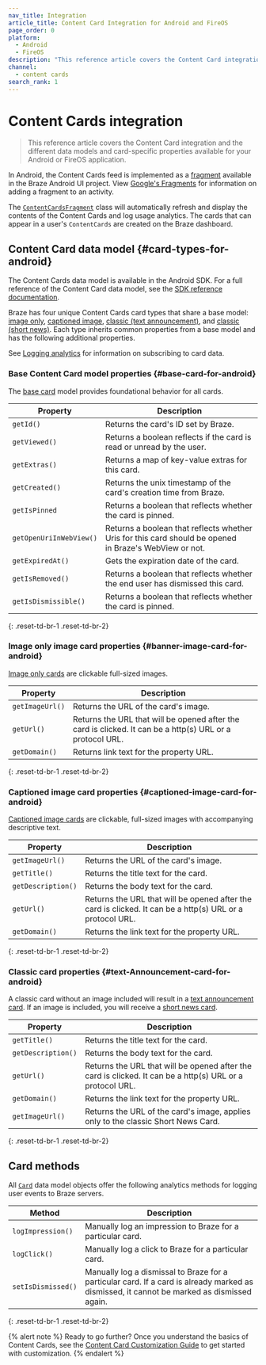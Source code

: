 ```yaml
---
nav_title: Integration
article_title: Content Card Integration for Android and FireOS
page_order: 0
platform: 
  - Android
  - FireOS
description: "This reference article covers the Content Card integration and the different data models and card-specific properties available for your Android or FireOS application."
channel:
  - content cards
search_rank: 1
---
```


# Content Cards integration

> This reference article covers the Content Card integration and the different data models and card-specific properties available for your Android or FireOS application.

In Android, the Content Cards feed is implemented as a [fragment][2] available in the Braze Android UI project. View [Google's Fragments][3] for information on adding a fragment to an activity.

The [`ContentCardsFragment`][4] class will automatically refresh and display the contents of the Content Cards and log usage analytics. The cards that can appear in a user's `ContentCards` are created on the Braze dashboard.

## Content Card data model {#card-types-for-android}

The Content Cards data model is available in the Android SDK. For a full reference of the Content Card data model, see the [SDK reference documentation][1].

Braze has four unique Content Cards card types that share a base model: [image only][30], [captioned image][31], [classic (text announcement)][32], and [classic (short news)][41]. Each type inherits common properties from a base model and has the following additional properties.

See [Logging analytics]({{site.baseurl}}/developer_guide/customization_guides/content_cards/logging_analytics) for information on subscribing to card data.

### Base Content Card model properties {#base-card-for-android}

The [base card][29] model provides foundational behavior for all cards.  

|Property | Description |
|---|---|
|`getId()` | Returns the card's ID set by Braze.|
|`getViewed()` | Returns a boolean reflects if the card is read or unread by the user.|
|`getExtras()` | Returns a map of key-value extras for this card.|
|`getCreated()`  | Returns the unix timestamp of the card's creation time from Braze.|
|`getIsPinned` | Returns a boolean that reflects whether the card is pinned.|
|`getOpenUriInWebView()`  | Returns a boolean that reflects whether Uris for this card should be opened <br> in Braze's WebView or not.|
|`getExpiredAt()` | Gets the expiration date of the card.|
|`getIsRemoved()` | Returns a boolean that reflects whether the end user has dismissed this card.|
|`getIsDismissible()`  | Returns a boolean that reflects whether the card is pinned.|
{: .reset-td-br-1 .reset-td-br-2}

### Image only image card properties {#banner-image-card-for-android}

[Image only cards][30] are clickable full-sized images.

|Property | Description |
|---|---|
|`getImageUrl()` | Returns the URL of the card's image.|
|`getUrl()` | Returns the URL that will be opened after the card is clicked. It can be a http(s) URL or a protocol URL.|
|`getDomain()` | Returns link text for the property URL.|
{: .reset-td-br-1 .reset-td-br-2}

### Captioned image card properties {#captioned-image-card-for-android}

[Captioned image cards][31] are clickable, full-sized images with accompanying descriptive text.

|Property | Description |
|---|---|
|`getImageUrl()` | Returns the URL of the card's image.|
|`getTitle()` | Returns the title text for the card.|
|`getDescription()` | Returns the body text for the card.|
|`getUrl()` | Returns the URL that will be opened after the card is clicked. It can be a http(s) URL or a protocol URL.|
|`getDomain()` | Returns the link text for the property URL. |
{: .reset-td-br-1 .reset-td-br-2}

### Classic card properties {#text-Announcement-card-for-android}

A classic card without an image included will result in a [text announcement card][32]. If an image is included, you will receive a [short news card][41].

|Property | Description |
|---|---|
|`getTitle()` | Returns the title text for the card. |
|`getDescription()` | Returns the body text for the card. |
|`getUrl()` | Returns the URL that will be opened after the card is clicked. It can be a http(s) URL or a protocol URL. | 
|`getDomain()` | Returns the link text for the property URL. |
|`getImageUrl()` | Returns the URL of the card's image, applies only to the classic Short News Card. |
{: .reset-td-br-1 .reset-td-br-2}

## Card methods

All [`Card`][1] data model objects offer the following analytics methods for logging user events to Braze servers.

|Method | Description |
|---|---|
|`logImpression()` | Manually log an impression to Braze for a particular card. |
|`logClick()` | Manually log a click to Braze for a particular card. |
|`setIsDismissed()` | Manually log a dismissal to Braze for a particular card. If a card is already marked as dismissed, it cannot be marked as dismissed again. |
{: .reset-td-br-1 .reset-td-br-2}

{% alert note %}
Ready to go further? Once you understand the basics of Content Cards, see the [Content Card Customization Guide]({{site.baseurl}}/developer_guide/customization_guides/content_cards) to get started with customization.
{% endalert %}

[1]: https://braze-inc.github.io/braze-android-sdk/kdoc/braze-android-sdk/com.braze.models.cards/index.html
[2]: https://developer.android.com/guide/components/fragments.html
[3]: https://developer.android.com/guide/fragments#Adding "Android Documentation: Fragments"
[4]: https://braze-inc.github.io/braze-android-sdk/kdoc/braze-android-sdk/com.braze.ui.contentcards/-content-cards-fragment/index.html
[7]: https://braze-inc.github.io/braze-android-sdk/kdoc/braze-android-sdk/com.braze.models.cards/-card/log-click.html
[8]: https://braze-inc.github.io/braze-android-sdk/kdoc/braze-android-sdk/com.braze.models.cards/-card/log-impression.html
[55]: https://braze-inc.github.io/braze-android-sdk/kdoc/braze-android-sdk/com.braze.models.cards/-card/is-control.html
[57]: https://braze-inc.github.io/braze-android-sdk/kdoc/braze-android-sdk/com.braze.models.cards/-card/index.html#-1644350493%2FProperties%2F-1725759721
[29]: https://braze-inc.github.io/braze-android-sdk/kdoc/braze-android-sdk/com.braze.models.cards/-card/index.html
[30]: https://braze-inc.github.io/braze-android-sdk/kdoc/braze-android-sdk/com.braze.models.cards/-image-only-card/index.html
[31]: https://braze-inc.github.io/braze-android-sdk/kdoc/braze-android-sdk/com.braze.models.cards/-captioned-image-card/index.html
[32]: https://braze-inc.github.io/braze-android-sdk/kdoc/braze-android-sdk/com.braze.models.cards/-text-announcement-card/index.html
[41]: https://braze-inc.github.io/braze-android-sdk/kdoc/braze-android-sdk/com.braze.models.cards/-short-news-card/index.html
